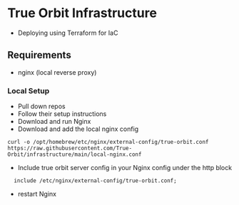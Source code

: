 # True Orbit Infrastructure
  - Deploying using Terraform for IaC

## Requirements
  - nginx (local reverse proxy)

### Local Setup
  - Pull down repos
  - Follow their setup instructions
  - Download and run Nginx
  - Download and add the local nginx config
  ```
  curl -o /opt/homebrew/etc/nginx/external-config/true-orbit.conf https://raw.githubusercontent.com/True-Orbit/infrastructure/main/local-nginx.conf
  ```

  - Include true orbit server config in your Nginx config under the http block
  ```
    include /etc/nginx/external-config/true-orbit.conf;
  ```

  - restart Nginx